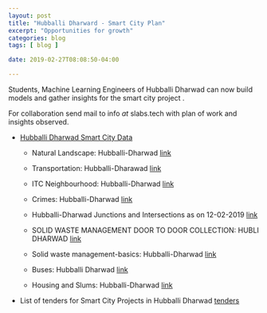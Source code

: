```yaml
---
layout: post
title: "Hubballi Dharward - Smart City Plan"
excerpt: "Opportunities for growth"
categories: blog
tags: [ blog ]

date: 2019-02-27T08:08:50-04:00

---
```



Students, Machine Learning Engineers of Hubballi Dharwad can now build models and gather insights for the smart city project .

For collaboration send mail to info _at_ slabs.tech with plan of work and insights observed.



* [Hubballi Dharwad Smart City Data](https://smartcities.data.gov.in/cities/Hubli%20Dharwad?filters%5Bogpl_module_domain_access%5D=3&filters%5Bfield_smartcity%3Aname%5D=Hubli+Dharwad&format=json&offset=0&limit=9&sort%5Bcreated%5D=desc)  

	* Natural Landscape: Hubballi-Dharwad [link](https://smartcities.data.gov.in/catalog/natural-landscape-hubballi-dharwad)

	* Transportation: Hubballi-Dharawad [link](https://smartcities.data.gov.in/catalog/transportation-hubballi-dharawad)

	* ITC Neighbourhood: Hubballi-Dharwad [link](https://smartcities.data.gov.in/catalog/itc-neighbourhood-hubballi-dharwad)

	* Crimes: Hubballi-Dharwad [link](https://smartcities.data.gov.in/catalog/crimes-hubballi-dharwad)

	* Hubballi-Dharwad Junctions and Intersections as on 12-02-2019 [link](https://smartcities.data.gov.in/catalog/hubballi-dharwad-junctions-and-intersections-12-02-2019)

	* SOLID WASTE MANAGEMENT DOOR TO DOOR COLLECTION: HUBLI DHARWAD [link](https://smartcities.data.gov.in/catalog/solid-waste-management-door-door-collection-hubli-dharwad)

	* Solid waste management-basics: Hubballi-Dharwad [link](https://smartcities.data.gov.in/catalog/solid-waste-management-basics-hubballi-dharwad)

	* Buses: Hubballi Dharwad [link](https://smartcities.data.gov.in/catalog/buses-5)

	* Housing and Slums: Hubballi-Dharwad  [link](https://smartcities.data.gov.in/catalog/housing-and-slums-hubballi-dharwad)

* List of tenders for Smart City Projects in Hubballi Dharwad [tenders](http://www.hubballidharwadsmartcity.com/smart-city-projects-tenders.html)
